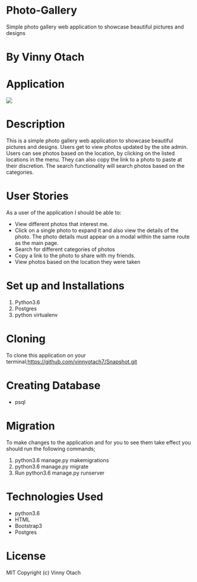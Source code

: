 # Photo-Gallery
Simple photo gallery web application to showcase beautiful pictures and designs
# By Vinny Otach

# Application
<img src="/home/moringaschool/Pictures/Screenshot from 2018-12-17 17-40-14.png">

#  Description

This is  a simple photo gallery web application to showcase beautiful pictures and designs. Users get to view photos updated by the site admin. Users can see photos based on the location, by clicking on the listed locations in the menu. They can also copy the link to a photo to paste at their discretion. The search functionality will search photos based on the categories.

# User Stories
As a user of the application I should be able to:
<ul>
<li>View different photos that interest me.</li>
<li>Click on a single photo to expand it and also view the details of the photo. The photo details must appear on a modal within the same route as the main page.</li>
<li>Search for different categories of photos</li>
<li>Copy a link to the photo to share with my friends.</li>
<li>View photos based on the location they were taken</li>
</ul>

# Set up and Installations
<ol>
<li>Python3.6</li>
<li>Postgres</li>
<li>python virtualenv</li>
</ol>

# Cloning 
To clone this application on your terminal;https://github.com/vinnyotach7/Snapshot.git

# Creating Database
<ul>
<li>psql</li>
</ul>

# Migration
To make changes to the application and for you to see them take effect you should run the following commands;
<ol>
<li>python3.6 manage.py makemigrations</li>
<li>python3.6 manage.py migrate</li>
<li>Run python3.6 manage.py runserver</li>
</ol>

# Technologies Used
<ul>
<li>python3.6</li>
<li>HTML</li>
<li>Bootstrap3</li>
<li>Postgres</li>
</ul>

# License
MIT Copyright (c) Vinny Otach
